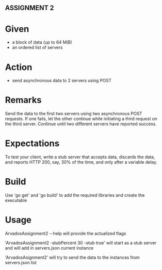 ## ASSIGNMENT 2

# Given
- a block of data (up to 64 MiB) 
- an ordered list of servers

# Action 
- send asynchronous data to 2 servers using POST

# Remarks
Send the data to the first two servers using two asynchronous POST requests. 
If one fails, 
    let the other continue while initiating a third request on the
    third server. 
Continue until two different servers have reported success.

# Expectations
To test your client, write a stub server that accepts data, 
discards the data,
 and reports HTTP 200, say, 30% of the time, and only after a variable delay.
 
# Build
Use 'go get' and 'go build' to add the required libraries and create the executable
 
# Usage
ArvadosAssignment2 --help will provide the actualized flags

'ArvadosAssignment2 -stubPercent 30 -stub true'
will start as a stub server and will add in servers.json current instance

'ArvadosAsignment2'
will try to send the data to the instances from servers.json list